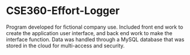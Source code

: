 # CSE360-Effort-Logger

Program developed for fictional company use. Included front end work to create the application user interface, and back end work to make the interface function. Data was handled through a MySQL database that was stored in the cloud for multi-access and security.
